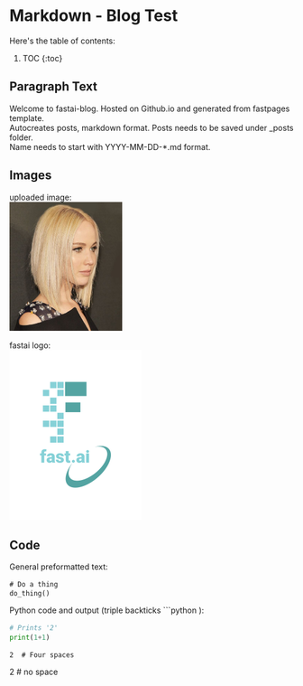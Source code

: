 # Markdown - Blog Test

Here's the table of contents:

1. TOC
{:toc}

## Paragraph Text  

Welcome to fastai-blog.  Hosted on Github.io and generated from fastpages template.  
Autocreates posts, markdown format. Posts needs to be saved under \_posts folder.  
Name needs to start with YYYY-MM-DD-*.md format. 

## Images

uploaded image:  
<img src="/images/haircut-bob.png" width="200" alt="J Lawrence" >

fastai logo:  
![](/images/logo.png "fast.ai's logo")

## Code

General preformatted text:

    # Do a thing
    do_thing()

Python code and output (triple backticks \`\`\`python ):

```python
# Prints '2'
print(1+1)
```
    2  # Four spaces

2  # no space  
